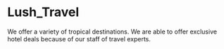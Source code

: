 # Lush_Travel
We offer a variety of tropical destinations. We are able to offer exclusive hotel deals because of our staff of travel experts.

